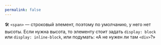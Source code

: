 ```yaml
---
permalink: false
---
```


🛠 `<span>` — строковый элемент, поэтому по умолчанию, у него нет высоты. Если нужна высота, то элементу стоит задать `display: block` или `display: inline-block`, или подумать: «А не нужен ли там `<div>`?»
